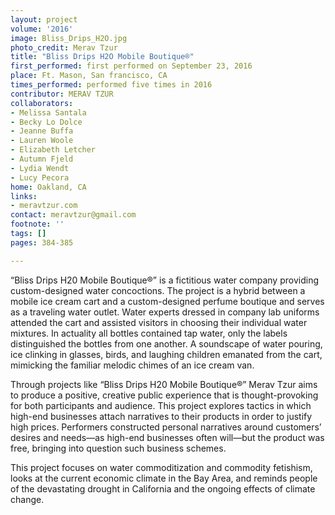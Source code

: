 ```yaml
---
layout: project
volume: '2016'
image: Bliss_Drips_H2O.jpg
photo_credit: Merav Tzur
title: "Bliss Drips H2O Mobile Boutique®"
first_performed: first performed on September 23, 2016
place: Ft. Mason, San francisco, CA
times_performed: performed five times in 2016
contributor: MERAV TZUR
collaborators:
- Melissa Santala
- Becky Lo Dolce
- Jeanne Buffa
- Lauren Woole
- Elizabeth Letcher
- Autumn Fjeld
- Lydia Wendt
- Lucy Pecora
home: Oakland, CA
links:
- meravtzur.com
contact: meravtzur@gmail.com
footnote: ''
tags: []
pages: 384-385

---
```


“Bliss Drips H20 Mobile Boutique®” is a fictitious water company providing custom-designed water concoctions. The project is a hybrid between a mobile ice cream cart and a custom-designed perfume boutique and serves as a traveling water outlet. Water experts dressed in company lab uniforms attended the cart and assisted visitors in choosing their individual water mixtures. In actuality all bottles contained tap water, only the labels distinguished the bottles from one another. A soundscape of water pouring, ice clinking in glasses, birds, and laughing children emanated from the cart, mimicking the familiar melodic chimes of an ice cream van.

Through projects like “Bliss Drips H20 Mobile Boutique®” Merav Tzur aims to produce a positive, creative public experience that is thought-provoking for both participants and audience. This project explores tactics in which high-end businesses attach narratives to their products in order to justify high prices. Performers constructed personal narratives around customers’ desires and needs—as high-end businesses often will—but the product was free, bringing into question such business schemes.

This project focuses on water commoditization and commodity fetishism, looks at the current economic climate in the Bay Area, and reminds people of the devastating drought in California and the ongoing effects of climate change.
